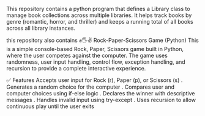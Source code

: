 This repository contains a python program that defines a Library class to manage book collections across multiple libraries.
It helps track books by genre (romantic, horror, and thriller) and keeps a running total of all books across all library instances.

this repository also contains ✊🖐✌ Rock-Paper-Scissors Game (Python)
This is a simple console-based Rock, Paper, Scissors game built in Python, where the user competes against the computer.
The game uses randomness, user input handling, control flow, exception handling, and recursion to provide a complete interactive experience.

✅ Features
Accepts user input for Rock (r), Paper (p), or Scissors (s)
. Generates a random choice for the computer
. Compares user and computer choices using if-else logic
. Declares the winner with descriptive messages
. Handles invalid input using try-except
. Uses recursion to allow continuous play until the user exits

